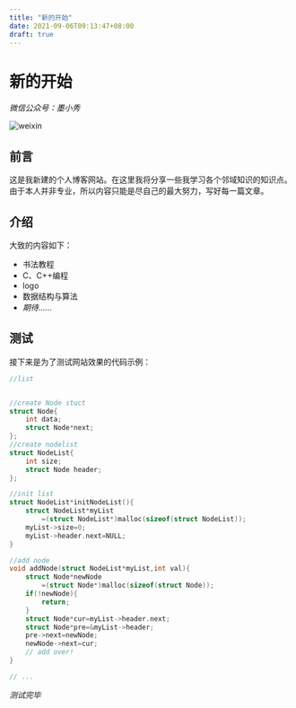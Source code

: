 ```yaml
---
title: "新的开始"
date: 2021-09-06T09:13:47+08:00
draft: true
---
```


# 新的开始

*微信公众号：墨小秀*

![weixin](https://cdn.jsdelivr.net/gh/mo-xiaoxiu/imagefrommyblog@main/data/墨小秀公众号二维码.jpg)


## 前言

这是我新建的个人博客网站。在这里我将分享一些我学习各个邻域知识的知识点。由于本人并非专业，所以内容只能是尽自己的最大努力，写好每一篇文章。

## 介绍

大致的内容如下：

* 书法教程
* C、C++编程
* logo
* 数据结构与算法
* *期待......*

## 测试

接下来是为了测试网站效果的代码示例：

```C
//list


//create Node stuct
struct Node{
    int data;
    struct Node*next;
};
//create nodelist
struct NodeList{
    int size;
    struct Node header;
};

//init list
struct NodeList*initNodeList(){
    struct NodeList*myList
        =(struct NodeList*)malloc(sizeof(struct NodeList));
    myList->size=0;
    myList->header.next=NULL;
}

//add node
void addNode(struct NodeList*myList,int val){
    struct Node*newNode
        =(struct Node*)malloc(sizeof(struct Node));
    if(!newNode){
        return;
    }
    struct Node*cur=myList->header.next;
    struct Node*pre=&myList->header;
    pre->next=newNode;
    newNode->next=cur;
    // add over!
}

// ...
```

*测试完毕*



